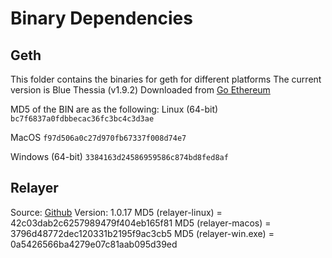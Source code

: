 Binary Dependencies
===================

Geth
----

This folder contains the binaries for geth for different platforms
The current version is Blue Thessia (v1.9.2)
Downloaded from [Go Ethereum](https://geth.ethereum.org/downloads/)

MD5 of the BIN are as the following:
Linux (64-bit)
`bc7f6837a0fdbbecac36fc3bc4c3d3ae`

MacOS
`f97d506a0c27d970fb67337f008d74e7`

Windows (64-bit)
`3384163d24586959586c874bd8fed8af`


Relayer
-------

Source: [Github](https://www.github.com/syscoin/relayer/)
Version: 1.0.17
MD5 (relayer-linux) = 42c03dab2c6257989479f404eb165f81
MD5 (relayer-macos) = 3796d48772dec120331b2195f9ac3cb5
MD5 (relayer-win.exe) = 0a5426566ba4279e07c81aab095d39ed
